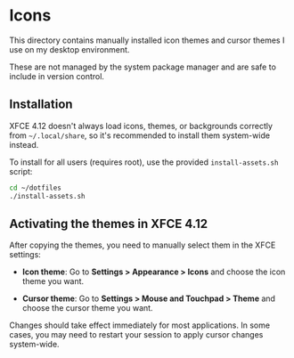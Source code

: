 # Icons

This directory contains manually installed icon themes and cursor themes
I use on my desktop environment.

These are not managed by the system package manager and are safe to
include in version control.

## Installation

XFCE 4.12 doesn't always load icons, themes, or backgrounds correctly
from `~/.local/share`, so it's recommended to install them system-wide
instead.

To install for all users (requires root), use the provided `install-assets.sh`
script:

```bash
cd ~/dotfiles
./install-assets.sh
```

## Activating the themes in XFCE 4.12

After copying the themes, you need to manually select them in the XFCE
settings:

- **Icon theme**:
  Go to **Settings > Appearance > Icons** and choose the icon theme you want.

- **Cursor theme**:
  Go to **Settings > Mouse and Touchpad > Theme** and choose the cursor
  theme you want.

Changes should take effect immediately for most applications. In some cases,
you may need to restart your session to apply cursor changes system-wide.
